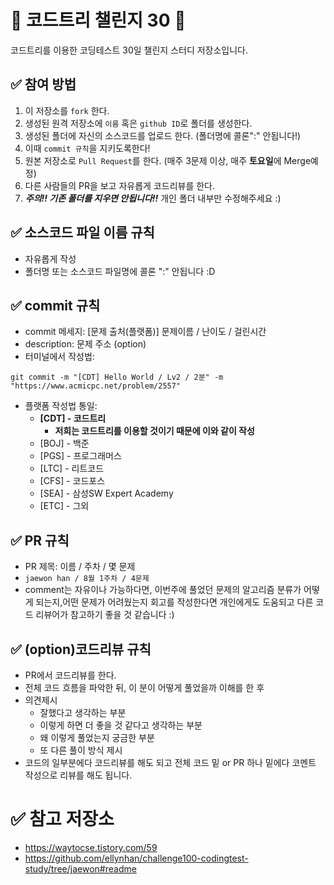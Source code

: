 # 💯 코드트리 챌린지 30 📝

코드트리를 이용한 코딩테스트 30일 챌린지 스터디 저장소입니다.

## ✅ 참여 방법

1. 이 저장소를 `fork` 한다.
2. 생성된 원격 저장소에 `이름` 혹은 `github ID`로 폴더를 생성한다.
3. 생성된 폴더에 자신의 소스코드를 업로드 한다. (폴더명에 콜론":" 안됩니다!)
4. 이때 `commit 규칙`을 지키도록한다!
5. 원본 저장소로 `Pull Request`를 한다. (매주 3문제 이상, 매주 **토요일**에 Merge예정)
6. 다른 사람들의 PR을 보고 자유롭게 코드리뷰를 한다.
7. **_주의!! 기존 폴더를 지우면 안됩니다!!_** 개인 폴더 내부만 수정해주세요 :)

## ✅ 소스코드 파일 이름 규칙

- 자유롭게 작성
- 폴더명 또는 소스코드 파일명에 콜론 ":" 안됩니다 :D

## ✅ commit 규칙

- commit 메세지: [문제 출처(플랫폼)] 문제이름 / 난이도 / 걸린시간
- description: 문제 주소 (option)
- 터미널에서 작성법:

`git commit -m "[CDT] Hello World / Lv2 / 2분" -m "https://www.acmicpc.net/problem/2557"`

- 플랫폼 작성법 통일:
  - **[CDT] - 코드트리**
    - **저희는 코드트리를 이용할 것이기 때문에 이와 같이 작성**
  - [BOJ] - 백준
  - [PGS] - 프로그래머스
  - [LTC] - 리트코드
  - [CFS] - 코드포스
  - [SEA] - 삼성SW Expert Academy
  - [ETC] - 그외

## ✅ PR 규칙

- PR 제목: 이름 / 주차 / 몇 문제
- `jaewon han / 8월 1주차 / 4문제`
- comment는 자유이나 가능하다면, 이번주에 풀었던 문제의 알고리즘 분류가 어떻게 되는지,어떤 문제가 어려웠는지 회고를 작성한다면 개인에게도 도움되고 다른 코드 리뷰어가 참고하기 좋을 것 같습니다 :)

## ✅ (option)코드리뷰 규칙

- PR에서 코드리뷰를 한다.
- 전체 코드 흐름을 파악한 뒤, 이 분이 어떻게 풀었을까 이해를 한 후
- 의견제시
  - 잘했다고 생각하는 부분
  - 이렇게 하면 더 좋을 것 같다고 생각하는 부분
  - 왜 이렇게 풀었는지 궁금한 부분
  - 또 다른 풀이 방식 제시
- 코드의 일부분에다 코드리뷰를 해도 되고 전체 코드 밑 or PR 하나 밑에다 코멘트 작성으로 리뷰를 해도 됩니다.

# ✅ 참고 저장소

- https://waytocse.tistory.com/59
- https://github.com/ellynhan/challenge100-codingtest-study/tree/jaewon#readme
